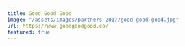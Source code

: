 ```yaml
---
title: Good Good Good
image: "/assets/images/partners-2017/good-good-good.jpg"
url: https://www.goodgoodgood.co/
featured: true
---
```


